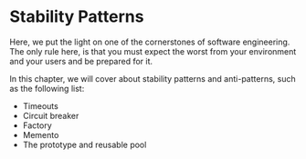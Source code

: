 # Stability Patterns

Here, we put the light on one of the cornerstones of software engineering. The only rule here, is that you must expect the worst from your environment and your users and be prepared for it.

In this chapter, we will cover about stability patterns and anti-patterns, such as the following list:

- Timeouts
- Circuit breaker
- Factory
- Memento
- The prototype and reusable pool
